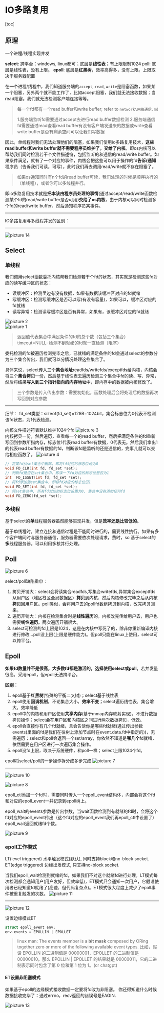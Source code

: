# IO多路复用

[toc]

## 原理

一个进程/线程实现并发

**select**: 跨平台：windows, linux都可；底层是**线性表**；有上限限制1024
poll: 底层是线性表，没有上限。
**epoll**: 底层是**红黑树**，效率高得多，没有上限。上限取决于服务器配置

在**一个**进程/线程中，我们知道服务端的`accept`, `read`, `write`是阻塞函数，如果某一个阻塞，另外两个就不能工作了，比如accept阻塞，我们就无法接收数据；当read阻塞，我们就无法检测客户端连接等等。
> 每一个fd都有一个read buffer和write buffer; refer to `network\网络通信.md`
>
> 1.服务端监听fd需要通过accept去进行read buffer数据检测
> 2.服务端通信fd需要通过read查看read buffer有没有客户端发送来的数据或write查看write buffer是否有剩余空间可以让我们写数据

因此，单线程时我们无法处理他们的阻塞，如果我们使用io多路复用技术，**这些read buffer和write buffer就不需要程序员维护了，交给了内核**。即os内核可以帮助我们同时检测若干个文件描述符，包括监听的和通信的read/write buffer。如果条件满足，就有了一个对应的事件，内核会把这些可以用于操作的fd**告诉/通知**程序员（告诉我们可读，可写），此时我们再去调用read/write就不存在阻塞了。
> 如果os通知同时有n个fd的read buffer可读，我们处理的时候是顺序执行的（单线程），或者你可以多线程并行。

即io多路复用技术就是**把本该由程序员处理的事情**(通过accept/read/write函数检测某个fd的read/write buffer是否可用)**交给了os内核**，由于内核可以同时检测多个fd的read/write buffer，然后通知程序员某事件。

---
IO多路复用与多线程并发的区别：

---

![picture 14](../images/4c5545e62213a4d828e8efccce714d8c9c9350dc4c48f9c9e652a97bfa4a12ba.png)  

## Select

### 单线程

我们调用select函数委托内核帮我们检测若干个fd的状态，其实就是检测这些fd对应的读写缓冲区的状态：

- 读缓冲区：检测里边有没有数据，如果有数据该缓冲区对应的fd就绪
- 写缓冲区：检测写缓冲区是否可以写(有没有容量)，如果可以，缓冲区对应的fd就绪
- 读写异常：检测读写缓冲区是否有异常，如果有，该缓冲区对应的fd就绪

![picture 2](../images/7c9f3c05b2c1caeb0a8cafe672b286632ed6077461dfe633f297a9e0186675b2.png)  
![picture 1](../images/0a099b9d547ab3db0e99fa3135c5fb111d1a55e2e9c13df78950ff686fe7c51e.png)
> 返回值代表集合中满足条件的fd的总个数（包括三个集合）
> timeout=NULL: 检测不到就绪的fd就一直检测（阻塞）

委托检测的fd被遍历检测完毕之后，已就绪的满足条件的fd会通过select的参数分为三个集合传出，我们就可以分情况处理这些集合了。

具体来说，select传入三个**集合地址**readfds/writefds/execptfds给内核，内核会将三个**集合拷贝**一份，然后基于线性表去遍历检测三个集合中fd的读、写、异常，然后将结果**写入到三个指针指向的内存地址**中，即内存中的数据被内核修改了。
> 三个参数是传入传出参数：需要初始化，函数处理后会将处理后的数据再次写回到对应参数

---

细节：
fd_set类型：sizeof(fd_set)=128B=1024bit，集合标志位为0代表不检测该fd状态，为1代表检测。

内核文件描述符表默认维护1024个fd
![picture 3](../images/782aeada909ed75b8f6c4f310ad4a7a06fa7cdf04a9625c11aec4860379e63fc.png)  
内核拷贝一份，然后遍历，查看每一个的read buffer，然后把满足条件的fd重新写回到参数所指内存，标志位1代表read buffer有数据，0代表无。然后我们拿出1的代表read buffer有数据的fd，判断该fd是监听的还是通信的，完事儿就可以交给相应函数了。
![picture 4](../images/02544c22acb1a55db311c3b9b501c158e94f0ec14fef690d78eba8fc95c45162.png)  

```cpp
// 将某fd从set集合中删除，即将fd对应的标志位设为0        
void FD_CLR(int fd, fd_set *set);
// 判断fd是否在set集合中，即读一下fd对应的标志位是否为1
int  FD_ISSET(int fd, fd_set *set);
// 将fd添加到set集合中，即将fd对应的标志位设1
void FD_SET(int fd, fd_set *set);
// 将set集合中, 所有fd对应的标志位设置为0, 集合中没有添加任何fd
void FD_ZERO(fd_set *set);
```

### 多线程

基于select的**单**线程服务器虽然能够实现并发，但是**效率还是比较低的**。

基于单线程时，建立连接和通信过程是不能同时进行的，需要线性执行。如果有多个客户端同时与服务器通信，服务器需要依次处理请求，费时，so 基于select的**多**线程服务器。可以利用多核并行处理。

## Poll

![picture 6](../images/6c125c0d598a7d052b3900dec69d2cfd2bfe487fb5a882b92fd9084a1e1b3e47.png)  

select/poll缺陷重申：

1. 拷贝开销大：select会将读集合readfds,写集合writefds,异常集合exceptfds从用户区（堆区栈区全局数据区）**拷贝**到内核，然后内核修改完毕之后从内核**拷贝**回用户区。poll类似，会将用户去的pollfd数组拷贝到内核，改完拷贝回来。
2. 遍历开销大：内核在检测集合时是**线性遍历**的，内核改完传给用户去，用户也需要**线性遍历**。两次遍历开销很大。
3. select可检测的fd上限是1024，这是在内核中写死了的，除非你重新编译内核进行修改...poll没上限(上限是硬件能力)。但poll只能在linux上使用，select可以跨平台。

## Epoll

**如果fd数量并不是很高，大多数fd都是激活的，选择使用select或poll**，若并发量很高，采用epoll，但epoll无法跨平台。

**区别：**

1. epoll基于**红黑树**(特殊的平衡二叉树)；select基于线性表
2. epoll使用**回调机制**，不论集合大小，**效率不变**；select遍历线性表，集合增大，效率降低
3. epoll中的内核和用户区使用**共享内存**(基于mmap内存映射实现)，不进行数据拷贝操作；select会在用户区和内核区之间进行两次数据拷贝，低效。
4. epoll会直接你有几个fd就绪，且会告诉你是哪些fd就绪(通过传出参数events(里面的fd是我们在往树上添加节点时在event.data.fd中指定的))，无需遍历；select和poll会返回一个set/array，你依然不知道是**哪几个**fd就绪，依然需要在用户区进行一次遍历集合操作。
5. epoll没fd上限，取决于系统硬件，和poll一样；select上限1024个fd。

epoll将select/poll的一步操作拆分成多步完成
![picture 7](../images/7353b0bef6b10b2473647fe0d74e13d68bf8ec74b8cf7304df332c1e2f0181d3.png)  

---
![picture 10](../images/f132894d626a400ab1527a3d52ed0991af781474a0c3f5706ee78abb8b033c02.png)  

![picture 8](../images/97fa0662e7083fe434e9fd8d4d68f8eda7b32773688ddf46c7752bb7908fa105.png)  

epoll_ctl添加一个fd时，需要同时传入一个epoll_event结构体，内部会将这个fd和对应的epoll_event一并记录到epoll树上。

epoll_wait的events参数是传出参数，当wait函数检测到有就绪的fd时，会将这个fd对应的epoll_event传出（这个fd对应的epoll_event我们再epoll_ctl中设置了）
epoll_wait返回就绪fd个数。

![picture 9](../images/3f5a67ffcc0617ef93f756173006996fc5f20e284079667fc9ad68ee2a6f443d.png)  

### epoll工作模式

LT(level triggered) 水平触发模式(默认), 同时支持block和no-block socket.
ET(edge triggered) 边缘出发模式, 只支持no-block socket.

当我们epoll_wait检测到就绪的fd，如果我们不对这个就绪fd进行处理，LT模式每次检测都会通知用户(用户友好，但效率低)，ET模式只会通知一次用户，它假设使用者已经知道fd就绪了(高速，但代码复杂点)。ET模式很大程度上减少了epoll事件被重复触发的次数。
![picture 11](../images/b9a3d5bf2c32c8e445b9db42a602e0b64ef18f8647c31c15db2bb9cf677bf6e3.png)  

---
![picture 12](../images/1b13e2d08f6d4ba343f19389e0b2bceff2e227ead72efcc57708c8a74199199c.png)  

设置边缘模式ET

```c
struct epoll_event env;
env.events = EPOLLIN | EPOLLET
```

> linux man: The events member is a **bit mask** composed by ORing together zero or more of the following available event types.
> 比如，假设 EPOLLIN 的二进制值是 00000001，EPOLLET 的二进制值是 00000010。那么 EPOLLIN | EPOLLET 的结果就是 00000011，它的二进制表示同时包含了第 0 位和第 1 位为 1。(cr chatgpt)

#### ET设置非阻塞模式

如果基于epoll的边缘模式接收数据一定要将fd改为非阻塞。
你还得知道什么时候数据接收完毕了：通过errno，recv返回的错误号是EAGIN.

![picture 13](../images/6086b2457f3728fb8ebd620391d8986b83d85748366237db9940e750e19c6444.png)  
